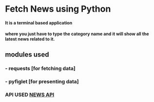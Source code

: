 # Fetch News using Python

#### It is a terminal based application 
#### where you just have to type the category name and it will show all the latest news related to it.


## modules used
### - requests  [for fetching data]
### - pyfiglet  [for presenting data]

### API USED <a href='https://newsapi.org/docs/get-started'>NEWS API</a>
